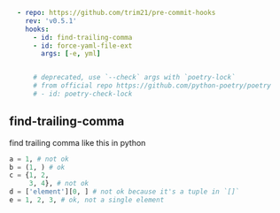 ```yaml
  - repo: https://github.com/trim21/pre-commit-hooks
    rev: 'v0.5.1'
    hooks:
      - id: find-trailing-comma
      - id: force-yaml-file-ext
        args: [-e, yml]


      # deprecated, use `--check` args with `poetry-lock`
      # from official repo https://github.com/python-poetry/poetry
      # - id: poetry-check-lock
```


## find-trailing-comma

find trailing comma like this in python

```python
a = 1, # not ok
b = (1, ) # ok
c = {1, 2,
     3, 4}, # not ok
d = ['element'][0, ] # not ok because it's a tuple in `[]`
e = 1, 2, 3, # ok, not a single element
```
